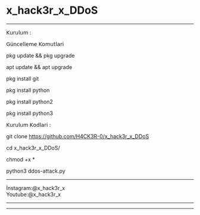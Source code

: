 # x_hack3r_x_DDoS


_______________________________________________________

𝖪𝗎𝗋𝗎𝗅𝗎𝗆 :


𝖦ü𝗇𝖼𝖾𝗅𝗅𝖾𝗆𝖾 𝖪𝗈𝗆𝗎𝗍𝗅𝖺𝗋𝗂


pkg update && pkg upgrade

apt update && apt upgrade

pkg install git

pkg install python

pkg install python2

pkg install python3




𝖪𝗎𝗋𝗎𝗅𝗎𝗆 𝖪𝗈𝖽𝗅𝖺𝗋𝗂 :

git clone https://github.com/H4CK3R-0/x_hack3r_x_DDoS

cd x_hack3r_x_DDoS/

chmod +x *

python3 ddos-attack.py

_______________________________________________________

İnstagram:@x_hack3r_x   
Youtube:@x_hack3r_x


___________________________________________________________

____________________________________________________________
